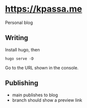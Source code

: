 # https://kpassa.me

Personal blog

## Writing

Install hugo, then

```
hugo serve -D
```

Go to the URL shown in the console.

## Publishing

- main publishes to blog
- branch should show a preview link

